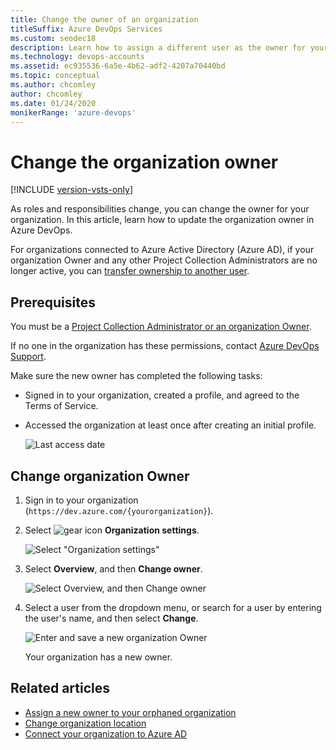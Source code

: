 ```yaml
---
title: Change the owner of an organization
titleSuffix: Azure DevOps Services
ms.custom: seodec18
description: Learn how to assign a different user as the owner for your organization. Also learn what permissions are required to make updates.
ms.technology: devops-accounts
ms.assetid: ec935536-6a5e-4b62-adf2-4207a70440bd
ms.topic: conceptual
ms.author: chcomley
author: chcomley
ms.date: 01/24/2020
monikerRange: 'azure-devops'
---
```


# Change the organization owner

[!INCLUDE [version-vsts-only](../../includes/version-vsts-only.md)]

As roles and responsibilities change, you can change the owner for your organization. In this article, learn how to update the organization owner in Azure DevOps.

For organizations connected to Azure Active Directory (Azure AD), if your organization Owner and any other Project Collection Administrators are no longer active, you can [transfer ownership to another user](resolve-orphaned-organization.md).

<a name="ChangeOwner"></a>

## Prerequisites

You must be a [Project Collection Administrator or an organization Owner](../security/lookup-organization-owner-admin.md).

If no one in the organization has these permissions, contact
[Azure DevOps Support](https://azure.microsoft.com/support/devops).

Make sure the new owner has completed the following tasks:

* Signed in to your organization, created a profile, and agreed to the Terms of Service.
* Accessed the organization at least once after creating an initial profile.

  ![Last access date](media/change-organization-ownership/user-last-access.png)

## Change organization Owner

1.  Sign in to your organization (`https://dev.azure.com/{yourorganization}`).

1.  Select ![gear icon](../../media/icons/gear-icon.png) **Organization settings**.

    ![Select "Organization settings"](../../media/settings/open-admin-settings-vert.png)

1.  Select **Overview**, and then **Change owner**.

    ![Select Overview, and then Change owner](media/change-organization-ownership/change-organization-owner.png)

1.  Select a user from the dropdown menu, or search for a user by entering the user's name, and then select **Change**.

    ![Enter and save a new organization Owner](media/change-organization-ownership/save-new-organization-owner.png)

    Your organization has a new owner.

## Related articles

* [Assign a new owner to your orphaned organization](resolve-orphaned-organization.md)
* [Change organization location](change-organization-location.md)
* [Connect your organization to Azure AD](connect-organization-to-azure-ad.md)
